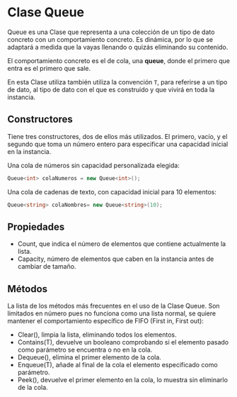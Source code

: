 # Clase Queue

Queue es una Clase que representa a una colección de un tipo de dato concreto con un comportamiento concreto. Es dinámica, por lo que se adaptará a medida que la vayas llenando o quizás eliminando su contenido.

El comportamiento concreto es el de cola, una **queue**, donde el primero que entra es el primero que sale.

En esta Clase utiliza también utiliza la convención `T`, para referirse a un tipo de dato, al tipo de dato con el que es construido y que vivirá en toda la instancia. 

## Constructores

Tiene tres constructores, dos de ellos más utilizados. El primero, vacío, y el segundo que toma un número entero para especificar una capacidad inicial en la instancia.

Una cola de números sin capacidad personalizada elegida:

```cs
Queue<int> colaNumeros = new Queue<int>();
```

Una cola de cadenas de texto, con capacidad inicial para 10 elementos:

```cs
Queue<string> colaNombres= new Queue<string>(10);
```

## Propiedades

* Count, que indica el número de elementos que contiene actualmente la lista.
* Capacity, número de elementos que caben en la instancia antes de cambiar de tamaño.

## Métodos

La lista de los métodos más frecuentes en el uso de la Clase Queue. Son limitados en número pues no funciona como una lista normal, se quiere mantener el comportamiento específico de FIFO (First in, First out):

* Clear(), limpia la lista, eliminando todos los elementos.
* Contains(T), devuelve un booleano comprobando si el elemento pasado como parámetro se encuentra o no en la cola.
* Dequeue(), elimina el primer elemento de la cola.
* Enqueue(T), añade al final de la cola el elemento especificado como parámetro.
* Peek(), devuelve el primer elemento en la cola, lo muestra sin eliminarlo de la cola.

